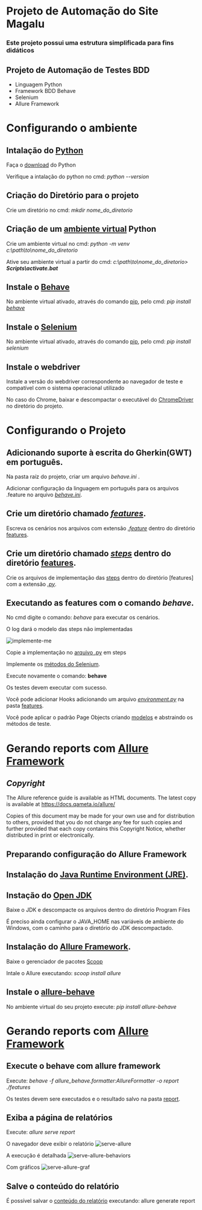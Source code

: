 # Projeto de Automação do Site Magalu

### Este projeto possui uma estrutura simplificada para fins didáticos

## Projeto de Automação de Testes BDD

* Linguagem Python
* Framework BDD Behave
* Selenium
* Allure Framework



# Configurando o ambiente


## Intalação do [Python](https://www.python.org/)

Faça o [download](https://www.python.org/downloads/) do Python 

Verifique a intalação do python no cmd:   *python --version*


## Criação do Diretório para o projeto

Crie um diretório no cmd:   *mkdir nome_do_diretorio*

## Criação de um [ambiente virtual](https://docs.python.org/3/library/venv.html?highlight=venv#module-venv) Python

Crie um ambiente virtual no cmd:  *python -m venv c:\path\to\nome_do_diretorio*

Ative seu ambiente virtual a partir do cmd:  _c:\path\to\nome_do_diretorio> **Scripts\activate.bat**_

## Instale o [Behave](https://behave.readthedocs.io/en/stable/index.html)

No ambiente virtual ativado, através do comando [pip](https://docs.python.org/3/tutorial/venv.html?highlight=pip), pelo cmd: _pip install [behave](https://pypi.org/project/behave/)_

## Instale o [Selenium](https://pypi.org/project/selenium/)

No ambiente virtual ativado, através do comando [pip](https://docs.python.org/3/tutorial/venv.html?highlight=pip), pelo cmd: _pip install selenium_

## Instale o webdriver

Instale a versão do webdriver correspondente ao navegador de teste e compatível com o sistema operacional utilizado

No caso do Chrome, baixar e descompactar o executável do [ChromeDriver](https://chromedriver.chromium.org/home) no diretório do projeto.


# Configurando o Projeto

## Adicionando suporte à escrita do Gherkin(GWT) em português.

Na pasta raíz do projeto, criar um arquivo _behave.ini_ .

Adicionar configuração da linguagem em português para os arquivos .feature no arquivo [_behave.ini_](https://github.com/ginaldolaranjeiras/automacao_teste_magalu/blob/93c683ef1e2503651dee4d722cd46fadf7859f9e/behave.ini).


## Crie um diretório chamado [_features_](https://github.com/ginaldolaranjeiras/automacao_teste_magalu/tree/master/features). 

Escreva os cenários nos arquivos com extensão [_.feature_](features/busca_produto.feature) dentro do diretório [features](https://github.com/ginaldolaranjeiras/automacao_teste_magalu/tree/master/features).

## Crie um diretório chamado [_steps_](https://github.com/ginaldolaranjeiras/automacao_teste_magalu/tree/master/features/steps) dentro do diretório [features](https://github.com/ginaldolaranjeiras/automacao_teste_magalu/tree/master/features).

Crie os arquivos de implementação das [steps](https://github.com/ginaldolaranjeiras/automacao_teste_magalu/tree/master/features/steps) dentro do diretório [features] com a extensão [_.py_](features/steps/busca_produto.py).

## Executando as features com o comando _behave_.

No cmd digite o comando: _behave_ para executar os cenários.

O log dará o modelo das steps não implementadas

![implemente-me](https://user-images.githubusercontent.com/50729163/121734611-6107b900-cacb-11eb-9118-00c0f997d899.jpg)

Copie a implementação no [arquivo .py](features/steps/busca_produto.py) em steps

Implemente os [métodos do Selenium](features/steps/busca_produto.py).

Execute novamente o comando: __behave__

Os testes devem executar com sucesso.

Você pode adicionar Hooks adicionando um arquivo [_environment.py_](features/environment.py) na pasta [features](https://github.com/ginaldolaranjeiras/automacao_teste_magalu/tree/master/features).

Você pode aplicar o padrão Page Objects criando [modelos](features/pages/magalu_page.py) e abstraindo os métodos de teste.


# Gerando reports com [Allure Framework](https://docs.qameta.io/allure/)

## *Copyright*
The Allure reference guide is available as HTML documents. The latest copy is available at https://docs.qameta.io/allure/

Copies of this document may be made for your own use and for distribution to others, provided that you do not charge any fee for such copies and further provided that each copy contains this Copyright Notice, whether distributed in print or electronically.

## Preparando configuração do Allure Framework

## Instalação do [Java Runtime Environment (JRE)](https://www.java.com/pt-BR/download/manual.jsp).

## Instação do [Open JDK](https://openjdk.java.net/)

Baixe o JDK e descompacte os arquivos dentro do diretório Program Files

É preciso ainda configurar o JAVA_HOME nas variáveis de ambiente do Windows, com o caminho para o diretório do JDK descompactado.

## Instalação do [Allure Framework](https://docs.qameta.io/allure/#_get_started).

Baixe o gerenciador de pacotes [Scoop](https://scoop.sh/)

Intale o Allure executando: _scoop install allure_

## Instale o [allure-behave](https://pypi.org/project/allure-behave/)

No ambiente virtual do seu projeto execute: _pip install allure-behave_


# Gerando reports com  [Allure Framework](https://docs.qameta.io/allure/)

## Execute o behave com allure framework

Execute: _behave -f allure_behave.formatter:AllureFormatter -o report ./features_

Os testes devem sere executados e o resultado salvo na pasta [report](https://github.com/ginaldolaranjeiras/automacao_teste_magalu/tree/master/report).

## Exiba a página de relatórios

Execute: _allure serve report_

O navegador deve exibir o relatório
![serve-allure](https://user-images.githubusercontent.com/50729163/121743576-ee510a80-cad7-11eb-9ebf-c35b834d8af0.jpg)

A execução é detalhada
![serve-allure-behaviors](https://user-images.githubusercontent.com/50729163/121743615-0032ad80-cad8-11eb-923a-56b4ca9e8fe3.jpg)

Com gráficos
![serve-allure-graf](https://user-images.githubusercontent.com/50729163/121750128-32490d00-cae2-11eb-99e9-b7bcddd84809.jpg)



## Salve o conteúdo do relatório

É possível salvar o [conteúdo do relatório](https://github.com/ginaldolaranjeiras/automacao_teste_magalu/tree/master/allure-report) executando: allure generate report

